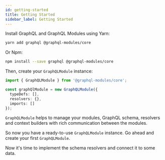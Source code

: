 ```yaml
---
id: getting-started
title: Getting Started
sidebar_label: Getting Started
---
```


Install GraphQL and GraphQL Modules using Yarn:

```bash
yarn add graphql @graphql-modules/core
```

Or Npm:

```bash
npm install --save graphql @graphql-modules/core
```

Then, create your `GraphQLModule` instance:

```typescript
import { GraphQLModule } from '@graphql-modules/core';

const graphQlModule = new GraphQLModule({
  typeDefs: [],
  resolvers: {},
  imports: []
});
```

`GraphQLModule` helps to manage your modules, GraphQL schema, resolvers and context builders with rich communication between the modules.

So now you have a ready-to-use `GraphQLModule` instance. Go ahead and create your first `GraphQLModule`.

Now it's time to implement the schema resolvers and connect it to some data.
